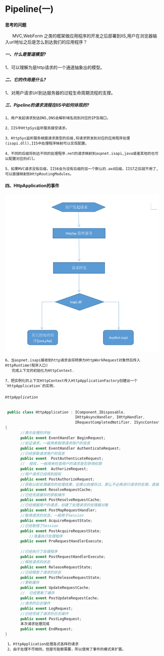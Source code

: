 # Pipeline(一)

### `思考的问题`
&nbsp;&nbsp;&nbsp;&nbsp;&nbsp;&nbsp;MVC,WebForm 之类的框架做应用程序的开发之后部署到IIS,用户在浏览器输入url地址之后是怎么到达我们的应用程序？

##### 一、什么是管道模型?
 1、可以理解为是http请求的一个通道抽象出的模型。

##### 二、它的作用是什么?
1、对用户请求Url到达服务器的过程生命周期流程的支撑。

##### 三、Pipeline的请求流程在IIS中如何体现的?
    1、用户发起请求到达DNS,DNS会解析域名找到对应的IP及端口。
    
    2、IIS中HttpSys监听服务接受请求。
    
    3、HttpSys监听服务根据请求类型的后缀,将请求转发到对应的应用程序处理(isapi.dll),IIS中处理程序映射可以实现配置。
    
    4、不同的后缀将到达不同的处理程序.net的请求映射到aspnet.isapi,java或者其他的也可以配置对应的dll。
    
    5、如果MVC请求没有后缀，IIS6会为没有后缀的加一个默认的.axd后缀，IIS7之后就不用了,可以直接映射到HttpRoutingModules。

#### 四、HttpApplication的事件

![原型图片](https://github.com/yuxl01/read-Notes/blob/master/imag/pipeline-1-1.png)
     
    6、当aspnet.isapi接收到http请求会将转换为HttpWorkRequest对象然后传入HttpRuntime(程序入口)
       完成上下文的初始化为HttpContext.
       
    7、把实例化的上下文HttpContext传入HttpApplicationFactory创建出一个`HttpApplication`的实例.
      
 ###### `HttpApplication`
 
 ```.cs
  public class HttpApplication : IComponent,IDisposable, 
                                 IHttpAsyncHandler, IHttpHandler,
                                 IRequestCompletedNotifier, ISyncContext
{
        //表示处理的开始
        public event EventHandler BeginRequest;
        //验证请求，一般用来取得请求用户的信息
        public event EventHandler AuthenticateRequest;
        //已经获取请求用户的信息
        public event  PostAuthenticateRequest;
        //	授权，一般用来检查用户的请求是否获得权限
        public event  AuthorizeRequest;
        //用户请求已经得到授权
        public event PostAuthorizeRequest;
        //获取以前处理缓存的处理结果，如果以前缓存过，那么不必再进行请求的处理，直接返回缓存结果
        public event ResolveRequestCache;
        //已经完成缓存的获取操作
        public event PostResolveRequestCache;	
        //已经根据用户的请求，创建了处理请求的处理器对象
        public event PostMapRequestHandler;
        //取得请求的状态，一般用于Session
        public event AcquireRequestState;	
        //已经取得了Session
        public event PostAcquireRequestState;
        	//准备执行处理程序
        public event PreRequestHandlerExecute;
        
        //已经执行了处理程序
        public event PostRequestHandlerExecute;	
        //释放请求的状态
        public event ReleaseRequestState;	
        //已经释放了请求的状态
        public event PostReleaseRequestState;
        //更新缓存
        public event UpdateRequestCache;
        //	已经更新了缓存
        public event PostUpdateRequestCache;
        //请求的日志操作
        public event LogRequest;
        //已经完成了请求的日志操作
        public event PostLogRequest;
        本次请求处理完成
        public event EndRequest;	
}
 ```
     1、HttpApplication处理各式各样的请求	
     2、由于处理不尽相同，但是可能都需要，所以使用了事件的模式来扩展。

     
